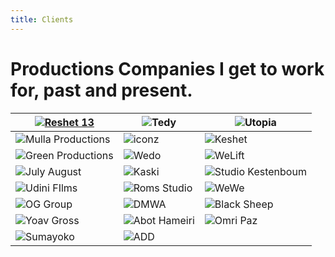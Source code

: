 ```yaml
---
title: Clients
---
```

# Productions Companies I get to work for, past and present.



| [![Reshet 13](/img/clients/reshet.jpg)](https://13tv.co.il/)| ![Tedy](/img/clients/tedi.jpg) | ![Utopia](/img/clients/utopia.jpg) |
| ------ | ------ | ------ |
|  ![Mulla Productions](/img/clients/mulla.jpg)    |   ![iconz](/img/clients/iconz.jpg)   |  ![Keshet](/img/clients/keshet.jpg)
|  ![Green Productions](/img/clients/green.jpg)    |   ![Wedo](/img/clients/wedo.jpg)   |   ![WeLift](/img/clients/welift.jpg)   |
|  ![July August](/img/clients/julaug.jpg)    |   ![Kaski](/img/clients/kaski.jpg)   |   ![Studio Kestenboum](/img/clients/kestenboum.jpg)   |
|  ![Udini FIlms](/img/clients/udini.jpg)    |   ![Roms Studio](/img/clients/roms.jpg)   |   ![WeWe](/img/clients/wewe.jpg)   |
|  ![OG Group](/img/clients/oggroup.jpg) |  ![DMWA](/img/clients/dmwa.jpg) |  ![Black Sheep](/img/clients/blacksheep.jpg) |
|  ![Yoav Gross](/img/clients/yoavg.jpg)    |   ![Abot Hameiri](/img/clients/abot.jpg)   |   ![Omri Paz](/img/clients/omrip.jpg)   |
|  ![Sumayoko](/img/clients/sumayoko.jpg)    |   ![ADD](/img/clients/add.jpg)   |       |
